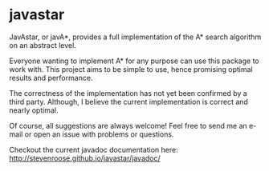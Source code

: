 javastar
========

JavAstar, or javA*, provides a full implementation of the A* search algorithm on an abstract level.

Everyone wanting to implement A* for any purpose can use this package to work with. This project aims to be simple to use, hence promising optimal results and performance.

The correctness of the implementation has not yet been confirmed by a third party. Although, I believe the current implementation is correct and nearly optimal.

Of course, all suggestions are always welcome! Feel free to send me an e-mail or open an issue with problems or questions.

Checkout the current javadoc documentation here: http://stevenroose.github.io/javastar/javadoc/
